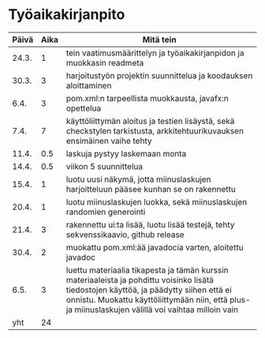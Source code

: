 # Työaikakirjanpito
Päivä | Aika | Mitä tein
----- | ---- | ----------
24.3. | 1 | tein vaatimusmäärittelyn ja työaikakirjanpidon ja muokkasin readmeta
30.3. | 3 | harjoitustyön projektin suunnittelua ja koodauksen aloittaminen
6.4.  | 3 | pom.xml:n tarpeellista muokkausta, javafx:n opettelua
7.4.  | 7 | käyttöliittymän aloitus ja testien lisäystä, sekä checkstylen tarkistusta, arkkitehtuurikuvauksen ensimäinen vaihe tehty
11.4. | 0.5 | laskuja pystyy laskemaan monta
14.4. | 0.5 | viikon 5 suunnittelua
15.4. | 1 | luotu uusi näkymä, jotta miinuslaskujen harjoitteluun pääsee kunhan se on rakennettu
20.4. | 1 | luotu miinuslaskujen luokka, sekä miinuslaskujen randomien generointi
21.4. | 3 | rakennettu ui:ta lisää, luotu lisää testejä, tehty sekvenssikaavio, github release
30.4. | 2 | muokattu pom.xml:ää javadocia varten, aloitettu javadoc
6.5. | 3 | luettu materiaalia tikapesta ja tämän kurssin materiaaleista ja pohdittu voisinko lisätä tiedostojen käyttöä, ja päädytty siihen että ei onnistu. Muokattu käyttöliittymään niin, että plus- ja miinuslaskujen välillä voi vaihtaa milloin vain
yht   | 24 |
